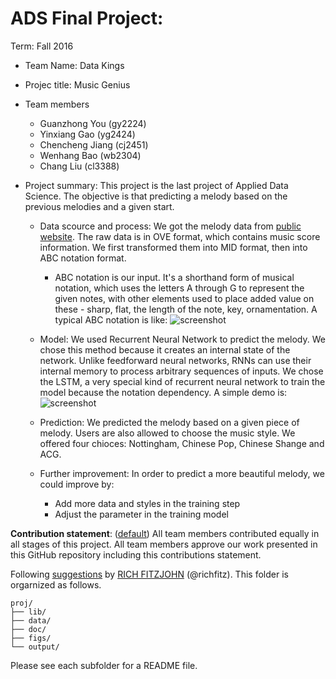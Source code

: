 # ADS Final Project: 

Term: Fall 2016

+ Team Name: Data Kings
+ Projec title: Music Genius
+ Team members
	+ Guanzhong You (gy2224)
	+ Yinxiang Gao (yg2424)
	+ Chencheng Jiang (cj2451)
	+ Wenhang Bao (wb2304)
	+ Chang Liu (cl3388)

+ Project summary: This project is the last project of Applied Data Science. The objective is that predicting a melody based on the previous melodies and a given start. 
	+ Data scource and process: We got the melody data from [public website](http://www.popiano.org/big5/piano/). The raw data is in OVE format, which contains music score information. We first transformed them into MID format, then into ABC notation format. 
	
		+ ABC notation is our input. It's a shorthand form of musical notation, which uses the letters A through G to represent the given notes, with other elements used to place added value on these - sharp, flat, the length of the note, key, ornamentation. A typical ABC notation is like: 
	![screenshot](https://github.com/TZstatsADS/Fall2016-proj5-proj5-grp1/blob/master/figs/ABC%20example.png)
	
	+ Model: We used Recurrent Neural Network to predict the melody. We chose this method because it creates an internal state of the network. Unlike feedforward neural networks, RNNs can use their internal memory to process arbitrary sequences of inputs. We chose the LSTM, a very special kind of recurrent neural network to train the model because the notation dependency. A simple demo is:
	![screenshot](https://github.com/TZstatsADS/Fall2016-proj5-proj5-grp1/blob/master/figs/RNN.png)
	
	+ Prediction: We predicted the melody based on a given piece of melody. Users are also allowed to choose the music style. We offered four chioces: Nottingham, Chinese Pop, Chinese Shange and ACG. 
	
	+ Further improvement: In order to predict a more beautiful melody, we could improve by: 
		+ Add more data and styles in the training step
		+ Adjust the parameter in the training model
		
**Contribution statement**: ([default](doc/a_note_on_contributions.md)) All team members contributed equally in all stages of this project. All team members approve our work presented in this GitHub repository including this contributions statement. 

Following [suggestions](http://nicercode.github.io/blog/2013-04-05-projects/) by [RICH FITZJOHN](http://nicercode.github.io/about/#Team) (@richfitz). This folder is orgarnized as follows.

```
proj/
├── lib/
├── data/
├── doc/
├── figs/
└── output/
```

Please see each subfolder for a README file.
